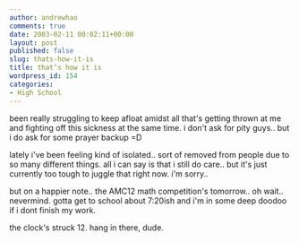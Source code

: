 ```yaml
---
author: andrewhao
comments: true
date: 2003-02-11 00:02:11+00:00
layout: post
published: false
slug: thats-how-it-is
title: that’s how it is
wordpress_id: 154
categories:
- High School
---
```


been really struggling to keep afloat amidst all that's getting thrown at me and fighting off this sickness at the same time. i don't ask for pity guys.. but i do ask for some prayer backup =D

lately i've been feeling kind of isolated.. sort of removed from people due to so many different things. all i can say is that i still do care.. but it's just currently too tough to juggle that right now. i'm sorry..

but on a happier note.. the AMC12 math competition's tomorrow.. oh wait.. nevermind. gotta get to school about 7:20ish and i'm in some deep doodoo if i dont finish my work.

the clock's struck 12. hang in there, dude.
